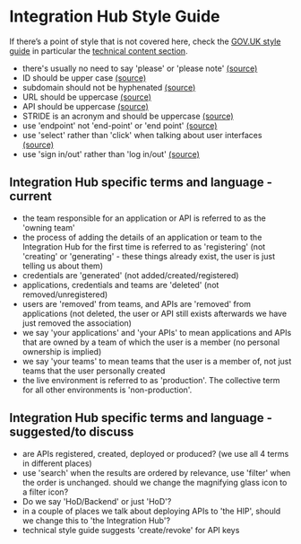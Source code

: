 # Integration Hub Style Guide

If there’s a point of style that is not covered here, check the [GOV.UK style guide](https://www.gov.uk/guidance/style-guide) in particular the  [technical content section](https://www.gov.uk/guidance/style-guide/technical-content-a-to-z).

* there's usually no need to say 'please' or 'please note' [(source)](https://www.gov.uk/guidance/style-guide/a-to-z#please)
* ID should be upper case [(source)](https://www.gov.uk/guidance/style-guide/a-to-z#id)
* subdomain should not be hyphenated [(source)](https://www.gov.uk/guidance/style-guide/a-to-z#subdomain)
* URL should be uppercase [(source)](https://www.gov.uk/guidance/style-guide/a-to-z#url)
* API should be uppercase [(source)](https://www.gov.uk/guidance/style-guide/technical-content-a-to-z#api)
* STRIDE is an acronym and should be uppercase [(source)](https://confluence.tools.tax.service.gov.uk/display/GG/STRIDE+Auth#STRIDEAuth-WhatisSTRIDE?)
* use 'endpoint' not 'end-point' or 'end point' [(source)](https://www.gov.uk/guidance/style-guide/a-to-z#endpoint)
* use 'select' rather than 'click' when talking about user interfaces [(source)](https://www.gov.uk/guidance/style-guide/a-to-z#click)
* use 'sign in/out' rather than 'log in/out' [(source)](https://www.gov.uk/guidance/style-guide/a-to-z#sign-in-or-log-in)

## Integration Hub specific terms and language - current
* the team responsible for an application or API is referred to as the 'owning team'
* the process of adding the details of an application or team to the Integration Hub for the first time is referred to as 'registering' (not 'creating' or 'generating' - these things already exist, the user is just telling us about them)
* credentials are 'generated' (not added/created/registered) 
* applications, credentials and teams are 'deleted' (not removed/unregistered)
* users are 'removed' from teams, and APIs are 'removed' from applications (not deleted, the user or API still exists afterwards we have just removed the association)
* we say 'your applications' and 'your APIs' to mean applications and APIs that are owned by a team of which the user is a member (no personal ownership is implied)
* we say 'your teams' to mean teams that the user is a member of, not just teams that the user personally created
* the live environment is referred to as 'production'. The collective term for all other environments is 'non-production'. 

## Integration Hub specific terms and language - suggested/to discuss
* are APIs registered, created, deployed or produced? (we use all 4 terms in different places)
* use 'search' when the results are ordered by relevance, use 'filter' when the order is unchanged. should we change the magnifying glass icon to a filter icon?
* Do we say 'HoD/Backend' or just 'HoD'?
* in a couple of places we talk about deploying APIs to 'the HIP', should we change this to 'the Integration Hub'?
* technical style guide suggests 'create/revoke' for API keys
